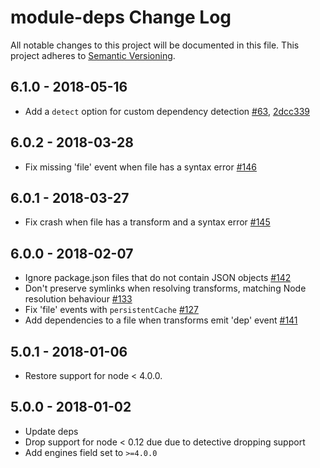 # module-deps Change Log
All notable changes to this project will be documented in this file.
This project adheres to [Semantic Versioning](http://semver.org/).

## 6.1.0 - 2018-05-16
* Add a `detect` option for custom dependency detection [#63](https://github.com/browserify/module-deps/pull/63), [2dcc339](https://github.com/browserify/module-deps/commit/2dcc3399ee67ba51ed26d9a0605a8ccdc70c9db7)

## 6.0.2 - 2018-03-28
* Fix missing 'file' event when file has a syntax error [#146](https://github.com/browserify/module-deps/pull/146)

## 6.0.1 - 2018-03-27
* Fix crash when file has a transform and a syntax error [#145](https://github.com/browserify/module-deps/pull/145)

## 6.0.0 - 2018-02-07
* Ignore package.json files that do not contain JSON objects [#142](https://github.com/browserify/module-deps/pull/142)
* Don't preserve symlinks when resolving transforms, matching Node resolution behaviour [#133](https://github.com/browserify/module-deps/pull/133)
* Fix 'file' events with `persistentCache` [#127](https://github.com/browserify/module-deps/pull/127)
* Add dependencies to a file when transforms emit 'dep' event [#141](https://github.com/browserify/module-deps/pull/141)

## 5.0.1 - 2018-01-06
* Restore support for node < 4.0.0.

## 5.0.0 - 2018-01-02
* Update deps
* Drop support for node < 0.12 due due to detective dropping support
* Add engines field set to `>=4.0.0`
